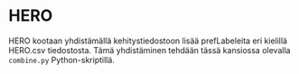 HERO
====

HERO kootaan yhdistämällä kehitystiedostoon lisää prefLabeleita eri kielillä HERO.csv tiedostosta. Tämä yhdistäminen tehdään tässä kansiossa olevalla `combine.py` Python-skriptillä.
